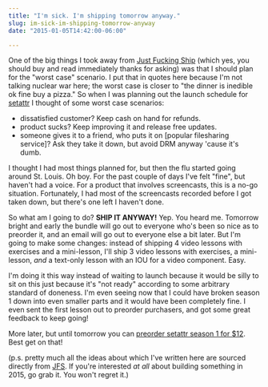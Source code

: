 ```yaml
---
title: "I'm sick. I'm shipping tomorrow anyway."
slug: im-sick-im-shipping-tomorrow-anyway
date: "2015-01-05T14:42:00-06:00"

---
```


One of the big things I took away from [Just Fucking Ship][jfs] (which yes, you
should buy and read immediately thanks for asking) was that I should plan for
the "worst case" scenario. I put that in quotes here because I'm not talking
nuclear war here; the worst case is closer to "the dinner is inedible ok fine
buy a pizza." So when I was planning out the launch schedule for
[setattr](https://www.setattr.com/) I thought of some worst case scenarios:

[jfs]: https://unicornfree.com/just-fucking-ship

<!--more-->

 - dissatisfied customer? Keep cash on hand for refunds.
 - product sucks? Keep improving it and release free updates.
 - someone gives it to a friend, who puts it on [popular filesharing service]?
   Ask they take it down, but avoid DRM anyway 'cause it's dumb.
 
I thought I had most things planned for, but then the flu started going around
St. Louis. Oh boy. For the past couple of days I've felt "fine", but haven't had
a voice. For a product that involves screencasts, this is a no-go situation.
Fortunately, I had most of the screencasts recorded before I got taken down, but
there's one left I haven't done.

So what am I going to do? **SHIP IT ANYWAY!** Yep. You heard me. Tomorrow bright
and early the bundle will go out to everyone who's been so nice as to preorder
it, and an email will go out to everyone else a bit later. But I'm going to make
some changes: instead of shipping 4 video lessons with exercises and a
mini-lesson, I'll ship 3 video lessons with exercises, a mini-lesson, *and* a
text-only lesson with an IOU for a video component. Easy.

I'm doing it this way instead of waiting to launch because it would be silly to
sit on this just because it's "not ready" according to some arbitrary standard
of doneness. I'm even seeing now that I could have broken season 1 down into
even smaller parts and it would have been completely fine. I even sent the first
lesson out to preorder purchasers, and got some great feedback to keep going!

More later, but until tomorrow you can
[preorder setattr season 1 for $12][preorder]. Best get on that!

(p.s. pretty much all the ideas about which I've written here are sourced
directly from [JFS]. If you're interested *at all* about building something in
2015, go grab it. You won't regret it.)

[preorder]: https://gumroad.com/l/setattr-season-1/
